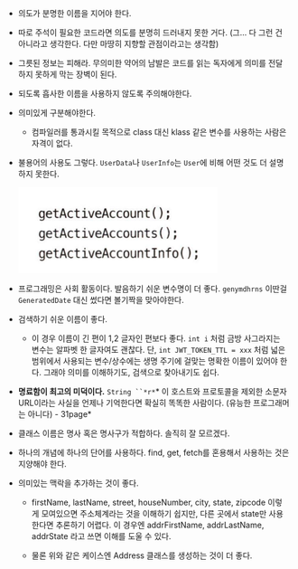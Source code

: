 - 의도가 분명한 이름을 지어야 한다. 

- 따로 주석이 필요한 코드라면 의도를 분명히 드러내지 못한 거다. (그… 다 그런 건 아니라고 생각한다. 다만 마땅히 지향할 관점이라고는 생각함)

- 그릇된 정보는 피해라. 무의미한 약어의 남발은 코드를 읽는 독자에게 의미를 전달하지 못하게 막는 장벽이 된다. 

- 되도록 흡사한 이름을 사용하지 않도록 주의해야한다.

- 의미있게 구분해야한다.

	- 컴파일러를 통과시킬 목적으로 class 대신 klass 같은 변수를 사용하는 사람은 자격이 없다.

- 불용어의 사용도 그렇다. `UserData`나 `UserInfo`는 `User`에 비해 어떤 것도 더 설명하지 못한다. 

	![Untitled](0cbaab27_Untitled.png)

- 프로그래밍은 사회 활동이다. 발음하기 쉬운 변수명이 더 좋다. `genymdhrns` 이딴걸 `GeneratedDate` 대신 썼다면 볼기짝을 맞아야한다.

- 검색하기 쉬운 이름이 좋다.

	- 이 경우 이름이 긴 편이 1,2 글자인 편보다 좋다. `int i` 처럼 금방 사그라지는 변수는 알파벳 한 글자여도 괜찮다. 단, `int JWT_TOKEN_TTL = xxx` 처럼 넓은 범위에서 사용되는 변수/상수에는 생명 주기에 걸맞는 명확한 이름이 있어야 한다. 그래야 의미를 이해하기도, 검색으로 찾아내기도 쉽다.

- **명료함이 최고의 미덕이다.** `String ``*r*`* 이 호스트와 프로토콜을 제외한 소문자 URL이라는 사실을 언제나 기억한다면 확실히 똑똑한 사람이다. (유능한 프로그래머는 아니다) - 31page*

- 클래스 이름은 명사 혹은 명사구가 적합하다. 솔직히 잘 모르겠다. 

- 하나의 개념에 하나의 단어를 사용하다. find, get, fetch를 혼용해서 사용하는 것은 지양해야 한다.

- 의미있는 맥락을 추가하는 것이 좋다.

	- firstName, lastName, street, houseNumber, city, state, zipcode 이렇게 모여있으면 주소체계라는 것을 이해하기 쉽지만, 다른 곳에서 state만 사용한다면 추론하기 어렵다. 이 경우엔 addrFirstName, addrLastName, addrState 라고 쓰면 이해를 도울 수 있다.

	- 물론 위와 같은 케이스엔 Address 클래스를 생성하는 것이 더 좋다.

	<br/>

